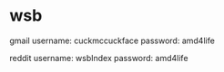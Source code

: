 # wsb

gmail
username: cuckmccuckface
password: amd4life

reddit
username: wsbIndex
password: amd4life
